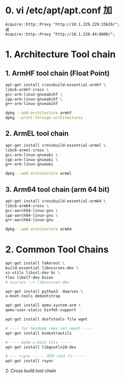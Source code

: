 

# 0. vi /etc/apt/apt.conf  加 
```
Acquire::http::Proxy "http://10.1.229.229:15629/";
或 
Acquire::http::Proxy "http://10.1.220.44:8080/";
```

# 1. Architecture Tool chain
##  1. ArmHF tool chain (Float Point)
 
```bash
apt-get install crossbuild-essential-armhf \
libc6-armhf-cross \
gcc-arm-linux-gnueabihf \
cpp-arm-linux-gnueabihf \
g++-arm-linux-gnueabihf

dpkg --add-architecture armhf
dpkg --print-foreign-architectures
```
## 2. ArmEL tool chain
```bash
apt-get install crossbuild-essential-armel \
libc6-armel-cross \
gcc-arm-linux-gnueabi \
cpp-arm-linux-gnueabi \
g++-arm-linux-gnueabi

dpkg --add-architecture armel
```
## 3. Arm64  tool chain (arm 64 bit)
```bash
apt-get install crossbuild-essential-arm64 \
libc6-arm64-cross \
gcc-aarch64-linux-gnu \
cpp-aarch64-linux-gnu \
g++-aarch64-linux-gnu 

dpkg --add-architecture arm64

```


# 2. Common Tool Chains


```bash
apt-get install fakeroot \
build-essential libncurses-dev \
xz-utils libssl-dev bc \
flex libelf-dev bison
# ncurses --> libncurses-dev  

apt-get install python3  dwarves \
u-boot-tools debootstrap

apt-get install qemu-system-arm \
qemu-user-static binfmt-support

apt-get install dosfstools file wget

# ---- for hexdump (mey not need) ----
apt-get install bsdextrautils

# ---- make u-boot this -----
apt-get install libgnutls28-dev

# --- rsync ----- 同步 root fs -----
apt-get install rsync
```

2: Cross build tool chain